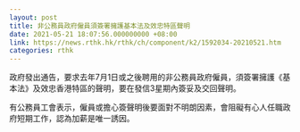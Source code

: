 ```yaml
---
layout: post
title: 非公務員政府僱員須簽署擁護基本法及效忠特區聲明
date: 2021-05-21 18:07:56.000000000 +08:00
link: https://news.rthk.hk/rthk/ch/component/k2/1592034-20210521.htm
categories: rthk
---
```


政府發出通告，要求去年7月1日或之後聘用的非公務員政府僱員，須簽署擁護《基本法》及效忠香港特區的聲明，要在發信3星期內簽妥及交回聲明。

有公務員工會表示，僱員或擔心簽聲明後要面對不明朗因素，會阻礙有心人任職政府短期工作，認為加薪是唯一誘因。

